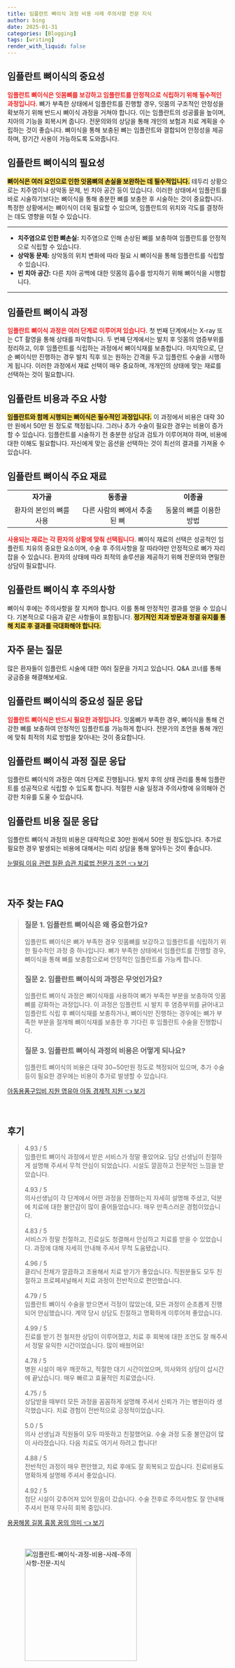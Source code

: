```yaml
---
title: 임플란트 뼈이식 과정 비용 사례 주의사항 전문 지식
author: bing
date: 2025-01-31
categories: [Blogging]
tags: [writing]
render_with_liquid: false
---
```



<h2 id='임플란트_뼈이식의_중요성'>임플란트 뼈이식의 중요성</h2>

<p><b><span style="color: #ee2323;">임플란트 뼈이식은 잇몸뼈를 보강하고 임플란트를 안정적으로 식립하기 위해 필수적인 과정입니다.</span></b> 뼈가 부족한 상태에서 임플란트를 진행할 경우, 잇몸의 구조적인 안정성을 확보하기 위해 반드시 뼈이식 과정을 거쳐야 합니다. 이는 임플란트의 성공률을 높이며, 치아의 기능을 회복시켜 줍니다. 전문의와의 상담을 통해 개인의 보험과 치료 계획을 수립하는 것이 좋습니다. 뼈이식을 통해 보충된 뼈는 임플란트와 결합되어 안정성을 제공하며, 장기간 사용이 가능하도록 도와줍니다.</p>

<h2 id='임플란트_뼈이식의_필요성'>임플란트 뼈이식의 필요성</h2>

<p><b><span style="background-color: #ffe066;">뼈이식은 여러 요인으로 인한 잇몸뼈의 손실을 보완하는 데 필수적입니다.</span></b> 테두리 상황으로는 치주염이나 상악동 문제, 빈 치아 공간 등이 있습니다. 이러한 상태에서 임플란트를 바로 시술하기보다는 뼈이식을 통해 충분한 뼈를 보충한 후 시술하는 것이 중요합니다. 특정한 상황에서는 뼈이식이 더욱 필요할 수 있으며, 임플란트의 위치와 각도를 결정하는 데도 영향을 미칠 수 있습니다.</p>

<hr />

<ul>
    <li><b>치주염으로 인한 뼈손실:</b> 치주염으로 인해 손상된 뼈를 보충하여 임플란트를 안정적으로 식립할 수 있습니다.</li>
    <li><b>상악동 문제:</b> 상악동의 위치 변화에 따라 필요 시 뼈이식을 통해 임플란트를 식립할 수 있습니다.</li>
    <li><b>빈 치아 공간:</b> 다른 치아 공백에 대한 잇몸의 흡수를 방지하기 위해 뼈이식을 시행합니다.</li>
</ul>

<hr />

<h2 id='임플란트_뼈이식_과정'>임플란트 뼈이식 과정</h2>

<p><b><span style="color: #ee2323;">임플란트 뼈이식 과정은 여러 단계로 이루어져 있습니다.</span></b> 첫 번째 단계에서는 X-ray 또는 CT 촬영을 통해 상태를 파악합니다. 두 번째 단계에서는 발치 후 잇몸의 염증부위를 정리하고, 이후 임플란트를 식립하는 과정에서 뼈이식재를 보충합니다. 마지막으로, 단순 뼈이식만 진행하는 경우 발치 직후 또는 원하는 간격을 두고 임플란트 수술을 시행하게 됩니다. 이러한 과정에서 재료 선택이 매우 중요하며, 개개인의 상태에 맞는 재료를 선택하는 것이 필요합니다.</p>

<h2 id='임플란트_비용과_주요사항'>임플란트 비용과 주요 사항</h2>

<p><b><span style="background-color: #ffe066;">임플란트와 함께 시행되는 뼈이식은 필수적인 과정입니다.</span></b> 이 과정에서 비용은 대략 30만 원에서 50만 원 정도로 책정됩니다. 그러나 추가 수술이 필요한 경우는 비용이 증가할 수 있습니다. 임플란트를 시술하기 전 충분한 상담과 검토가 이루어져야 하며, 비용에 대한 이해도 필요합니다. 자신에게 맞는 옵션을 선택하는 것이 최선의 결과를 가져올 수 있습니다.</p>

<h2 id='임플란트_뼈이식_주요_재료'>임플란트 뼈이식 주요 재료</h2>

<table>
    <tr>
        <td style="text-align: center; height: 17px;"><b>자가골</b></td>
        <td style="text-align: center; height: 17px;"><b>동종골</b></td>
        <td style="text-align: center; height: 17px;"><b>이종골</b></td>
    </tr>
    <tr>
        <td style="text-align: center; height: 17px;">환자의 본인의 뼈를 사용</td>
        <td style="text-align: center; height: 17px;">다른 사람의 뼈에서 추출된 뼈</td>
        <td style="text-align: center; height: 17px;">동물의 뼈를 이용한 방법</td>
    </tr>
</table>

<p><b><span style="color: #ee2323;">사용되는 재료는 각 환자의 상황에 맞춰 선택됩니다.</span></b> 뼈이식 재료의 선택은 성공적인 임플란트 치유의 중요한 요소이며, 수술 후 주의사항을 잘 따라야만 안정적으로 뼈가 자리 잡을 수 있습니다. 환자의 상태에 따라 최적의 솔루션을 제공하기 위해 전문의와 면밀한 상담이 필요합니다.</p>

<h2 id='임플란트_뼈이식_후_주의사항'>임플란트 뼈이식 후 주의사항</h2>

<p>뼈이식 후에는 주의사항을 잘 지켜야 합니다. 이를 통해 안정적인 결과를 얻을 수 있습니다. 기본적으로 다음과 같은 사항들이 포함됩니다. <b><span style="background-color: #ffe066;">정기적인 치과 방문과 청결 유지를 통해 치료 후 결과를 극대화해야 합니다.</span></b></p>

<h2 id='자주_묻는_질문'>자주 묻는 질문</h2>

<p>많은 환자들이 임플란트 시술에 대한 여러 질문을 가지고 있습니다. Q&A 코너를 통해 궁금증을 해결해보세요.</p>

<h2 id='임플란트_뼈이식_중요성'>임플란트 뼈이식의 중요성 질문 응답</h2>

<p><b><span style="color: #ee2323;">임플란트 뼈이식은 반드시 필요한 과정입니다.</span></b> 잇몸뼈가 부족한 경우, 뼈이식을 통해 건강한 뼈를 보충하여 안정적인 임플란트를 가능하게 합니다. 전문가의 조언을 통해 개인에 맞춰 최적의 치료 방법을 찾아내는 것이 중요합니다.</p>

<h2 id='임플란트_뼈이식_과정_질문'>임플란트 뼈이식 과정 질문 응답</h2>

<p>임플란트 뼈이식의 과정은 여러 단계로 진행됩니다. 발치 후의 상태 관리를 통해 임플란트를 성공적으로 식립할 수 있도록 합니다. 적절한 시술 일정과 주의사항에 유의해야 건강한 치유를 도울 수 있습니다.</p>

<h2 id='임플란트_비용_질문'>임플란트 비용 질문 응답</h2>

<p>임플란트 뼈이식 과정의 비용은 대략적으로 30만 원에서 50만 원 정도입니다. 추가로 필요한 경우 발생되는 비용에 대해서는 미리 상담을 통해 알아두는 것이 좋습니다.</p>


<p><a class="click-button" title="눈떨림 이유 관련 질환 습관 치료법 전문가 조언" href="https://afficreate.github.io/posts/%EB%88%88%EB%96%A8%EB%A6%BC-%EC%9D%B4%EC%9C%A0-%EA%B4%80%EB%A0%A8-%EC%A7%88%ED%99%98-%EC%8A%B5%EA%B4%80-%EC%B9%98%EB%A3%8C%EB%B2%95-%EC%A0%84%EB%AC%B8%EA%B0%80-%EC%A1%B0%EC%96%B8/" rel="dofollow">눈떨림 이유 관련 질환 습관 치료법 전문가 조언 👈 보기</a></p><br>
<h2 id='자주_찾는_FAQ'>자주 찾는 FAQ</h2>
<div itemscope="" itemtype="https://schema.org/FAQPage"> 
<blockquote> 
<div itemscope="" itemprop="mainEntity" itemtype="https://schema.org/Question"> 
<h3 itemprop="name">질문 1. 임플란트 뼈이식은 왜 중요한가요?</h3> 
<div itemscope="" itemprop="acceptedAnswer" itemtype="https://schema.org/Answer"> 
<span itemprop="text"> 
<p>임플란트 뼈이식은 뼈가 부족한 경우 잇몸뼈를 보강하고 임플란트를 식립하기 위한 필수적인 과정 중 하나입니다. 뼈가 부족한 상태에서 임플란트를 진행할 경우, 뼈이식을 통해 뼈를 보충함으로써 안정적인 임플란트를 가능케 합니다.</p> 
</span> 
</div> 
</div> 

<div itemscope="" itemprop="mainEntity" itemtype="https://schema.org/Question"> 
<h3 itemprop="name">질문 2. 임플란트 뼈이식의 과정은 무엇인가요?</h3> 
<div itemscope="" itemprop="acceptedAnswer" itemtype="https://schema.org/Answer"> 
<span itemprop="text"> 
<p>임플란트 뼈이식 과정은 뼈이식재를 사용하여 뼈가 부족한 부분을 보충하여 잇몸뼈를 강화하는 과정입니다. 이 과정은 임플란트 시 발치 후 염증부위를 긁어내고 임플란트 식립 후 뼈이식재를 보충하거나, 뼈이식만 진행하는 경우에는 뼈가 부족한 부분을 절개해 뼈이식재를 보충한 후 기다린 후 임플란트 수술을 진행합니다.</p> 
</span> 
</div> 
</div> 

<div itemscope="" itemprop="mainEntity" itemtype="https://schema.org/Question"> 
<h3 itemprop="name">질문 3. 임플란트 뼈이식 과정의 비용은 어떻게 되나요?</h3> 
<div itemscope="" itemprop="acceptedAnswer" itemtype="https://schema.org/Answer"> 
<span itemprop="text"> 
<p>임플란트 뼈이식의 비용은 대략 30~50만원 정도로 책정되어 있으며, 추가 수술 등이 필요한 경우에는 비용이 추가로 발생할 수 있습니다.</p> 
</span> 
</div> 
</div> 
</blockquote> 
</div>
<p><a class="click-button" title="아동용품구입비 지원 영유아 아동 경제적 지원" href="https://afficreate.github.io/posts/%EC%95%84%EB%8F%99%EC%9A%A9%ED%92%88%EA%B5%AC%EC%9E%85%EB%B9%84-%EC%A7%80%EC%9B%90-%EC%98%81%EC%9C%A0%EC%95%84-%EC%95%84%EB%8F%99-%EA%B2%BD%EC%A0%9C%EC%A0%81-%EC%A7%80%EC%9B%90/" rel="dofollow">아동용품구입비 지원 영유아 아동 경제적 지원 👈 보기</a></p><br>
<h2 id='후기'>후기</h2>
<div itemscope itemtype="https://schema.org/Product">
  <blockquote>
  <div itemprop="review" itemscope itemtype="https://schema.org/Review">
      <div itemprop="reviewRating" itemscope itemtype="https://schema.org/Rating"> <span itemprop="ratingValue">4.93</span> / <span itemprop="bestRating">5</span> </div>
      <span itemprop="reviewBody">임플란트 뼈이식 과정에서 받은 서비스가 정말 좋았어요. 담당 선생님이 친절하게 설명해 주셔서 무척 안심이 되었습니다. 시설도 깔끔하고 전문적인 느낌을 받았습니다.</span>
  </div>
  <br>
  <div itemprop="review" itemscope itemtype="https://schema.org/Review">
      <div itemprop="reviewRating" itemscope itemtype="https://schema.org/Rating"> <span itemprop="ratingValue">4.93</span> / <span itemprop="bestRating">5</span> </div>
      <span itemprop="reviewBody">의사선생님이 각 단계에서 어떤 과정을 진행하는지 자세히 설명해 주셨고, 덕분에 치료에 대한 불안감이 많이 줄어들었습니다. 매우 만족스러운 경험이었습니다.</span>
  </div>
  <br>
  <div itemprop="review" itemscope itemtype="https://schema.org/Review">
      <div itemprop="reviewRating" itemscope itemtype="https://schema.org/Rating"> <span itemprop="ratingValue">4.83</span> / <span itemprop="bestRating">5</span> </div>
      <span itemprop="reviewBody">서비스가 정말 친절하고, 진료실도 청결해서 안심하고 치료를 받을 수 있었습니다. 과정에 대해 자세히 안내해 주셔서 무척 도움됐습니다.</span>
  </div>
  <br>
  <div itemprop="review" itemscope itemtype="https://schema.org/Review">
      <div itemprop="reviewRating" itemscope itemtype="https://schema.org/Rating"> <span itemprop="ratingValue">4.96</span> / <span itemprop="bestRating">5</span> </div>
      <span itemprop="reviewBody">클리닉 전체가 깔끔하고 조용해서 치료 받기가 좋았습니다. 직원분들도 모두 친절하고 프로페셔널해서 치료 과정이 전반적으로 편안했습니다.</span>
  </div>
  <br>
  <div itemprop="review" itemscope itemtype="https://schema.org/Review">
      <div itemprop="reviewRating" itemscope itemtype="https://schema.org/Rating"> <span itemprop="ratingValue">4.79</span> / <span itemprop="bestRating">5</span> </div>
      <span itemprop="reviewBody">임플란트 뼈이식 수술을 받으면서 걱정이 많았는데, 모든 과정이 순조롭게 진행되어 안심했습니다. 계약 당시 상담도 친절하고 명확하게 이루어져 좋았습니다.</span>
  </div>
  <br>
  <div itemprop="review" itemscope itemtype="https://schema.org/Review">
      <div itemprop="reviewRating" itemscope itemtype="https://schema.org/Rating"> <span itemprop="ratingValue">4.99</span> / <span itemprop="bestRating">5</span> </div>
      <span itemprop="reviewBody">진료를 받기 전 철저한 상담이 이루어졌고, 치료 후 회복에 대한 조언도 잘 해주셔서 정말 유익한 시간이었습니다. 많이 배웠어요!</span>
  </div>
  <br>
  <div itemprop="review" itemscope itemtype="https://schema.org/Review">
      <div itemprop="reviewRating" itemscope itemtype="https://schema.org/Rating"> <span itemprop="ratingValue">4.78</span> / <span itemprop="bestRating">5</span> </div>
      <span itemprop="reviewBody">병원 시설이 매우 깨끗하고, 적절한 대기 시간이었으며, 의사와의 상담이 삽시간에 끝났습니다. 매우 빠르고 효율적인 치료였습니다.</span>
  </div>
  <br>
  <div itemprop="review" itemscope itemtype="https://schema.org/Review">
      <div itemprop="reviewRating" itemscope itemtype="https://schema.org/Rating"> <span itemprop="ratingValue">4.75</span> / <span itemprop="bestRating">5</span> </div>
      <span itemprop="reviewBody">상담받을 때부터 모든 과정을 꼼꼼하게 설명해 주셔서 신뢰가 가는 병원이라 생각했습니다. 치료 경험이 전반적으로 긍정적이었습니다.</span>
  </div>
  <br>
  <div itemprop="review" itemscope itemtype="https://schema.org/Review">
      <div itemprop="reviewRating" itemscope itemtype="https://schema.org/Rating"> <span itemprop="ratingValue">5.0</span> / <span itemprop="bestRating">5</span> </div>
      <span itemprop="reviewBody">의사 선생님과 직원들이 모두 따뜻하고 친절했어요. 수술 과정 도중 불안감이 많이 사라졌습니다. 다음 치료도 여기서 하려고 합니다!</span>
  </div>
  <br>
  <div itemprop="review" itemscope itemtype="https://schema.org/Review">
      <div itemprop="reviewRating" itemscope itemtype="https://schema.org/Rating"> <span itemprop="ratingValue">4.88</span> / <span itemprop="bestRating">5</span> </div>
      <span itemprop="reviewBody">전반적인 과정이 매우 편안했고, 치료 후에도 잘 회복되고 있습니다. 진료비용도 명확하게 설명해 주셔서 좋았습니다.</span>
  </div>
  <br>
  <div itemprop="review" itemscope itemtype="https://schema.org/Review">
      <div itemprop="reviewRating" itemscope itemtype="https://schema.org/Rating"> <span itemprop="ratingValue">4.92</span> / <span itemprop="bestRating">5</span> </div>
      <span itemprop="reviewBody">첨단 시설이 갖추어져 있어 믿음이 갔습니다. 수술 전후로 주의사항도 잘 안내해 주셔서 현재 무사히 회복 중입니다.</span>
  </div>
  </blockquote>
</div>

<p><a class="click-button" title="용꿈해몽 길몽 흉몽 꿈의 의미" href="https://afficreate.github.io/posts/%EC%9A%A9%EA%BF%88%ED%95%B4%EB%AA%BD-%EA%B8%B8%EB%AA%BD-%ED%9D%89%EB%AA%BD-%EA%BF%88%EC%9D%98-%EC%9D%98%EB%AF%B8/" rel="dofollow">용꿈해몽 길몽 흉몽 꿈의 의미 👈 보기</a></p><br>
<figure class="image"><img src="https://afficreate.github.io/assets/img/thumbnail/임플란트-뼈이식-과정-비용-사례-주의사항-전문-지식.webp" alt="임플란트-뼈이식-과정-비용-사례-주의사항-전문-지식" width="256" height="256"></figure>